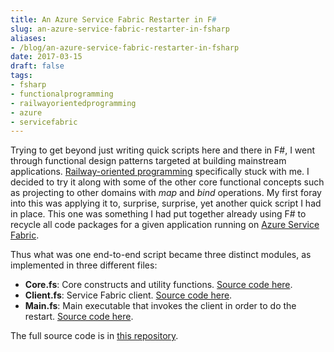 ```yaml
---
title: An Azure Service Fabric Restarter in F#
slug: an-azure-service-fabric-restarter-in-fsharp
aliases:
- /blog/an-azure-service-fabric-restarter-in-fsharp
date: 2017-03-15
draft: false
tags:
- fsharp
- functionalprogramming
- railwayorientedprogramming
- azure
- servicefabric
---
```

Trying to get beyond just writing quick scripts here and there in F#, I went through functional design patterns targeted at building mainstream applications. [Railway-oriented programming](https://fsharpforfunandprofit.com/rop/) specifically stuck with me. I decided to try it along with some of the other core functional concepts such as projecting to other domains with *map* and *bind* operations. My first foray into this was applying it to, surprise, surprise, yet another quick script I had in place. This one was something I had put together already using F# to recycle all code packages for a given application running on [Azure Service Fabric](https://azure.microsoft.com/en-us/services/service-fabric/).

Thus what was one end-to-end script became three distinct modules, as implemented in three different files:

- **Core.fs**: Core constructs and utility functions. [Source code here](https://github.com/aashishkoirala/snippets/blob/master/src/AzureServiceFabricApplicationRestarter/Core.fs).
- **Client.fs**: Service Fabric client. [Source code here](https://github.com/aashishkoirala/snippets/blob/master/src/AzureServiceFabricApplicationRestarter/Client.fs).
- **Main.fs**: Main executable that invokes the client in order to do the restart. [Source code here](https://github.com/aashishkoirala/snippets/blob/master/src/AzureServiceFabricApplicationRestarter/Main.fs).

The full source code is in [this repository](https://github.com/aashishkoirala/snippets/tree/master/src/AzureServiceFabricApplicationRestarter).
